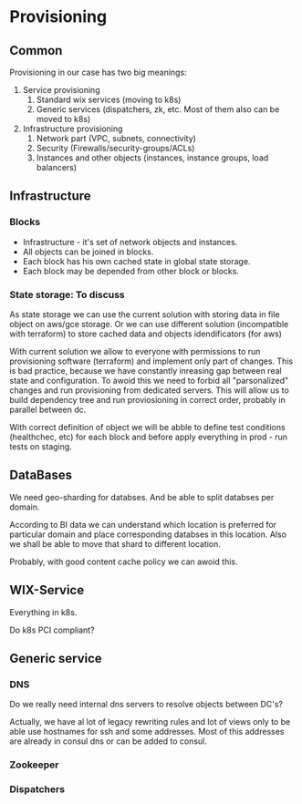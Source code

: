 # Provisioning

## Common

Provisioning in our case has two big meanings:

1. Service provisioning
   1. Standard wix services (moving to k8s)
   1. Generic services (dispatchers, zk, etc. Most of them also can be moved to k8s)
1. Infrastructure provisioning
   1. Network part (VPC, subnets, connectivity)
   1. Security (Firewalls/security-groups/ACLs)
   1. Instances and other objects (instances, instance groups, load balancers)

## Infrastructure

### Blocks

* Infrastructure - it's set of network objects and instances.
* All objects can be joined in blocks.
* Each block has his own cached state in global state storage.
* Each block may be depended from other block or blocks.

### State storage: To discuss

As state storage we can use the current solution with storing data in file object on aws/gce storage. Or we can use different solution (incompatible with terraform) to store cached data and objects idendificators (for aws)

With current solution we allow to everyone with permissions to run provisioning software (terraform) and implement only part of changes. This is bad practice, because we have constantly inreasing gap between real state and configuration. To awoid this we need to forbid all "parsonalized" changes and run provisioning from dedicated servers. This will allow us to build dependency tree and run proviosioning in correct order, probably in parallel between dc.

With correct definition of object we will be abble to define test conditions (healthchec, etc) for each block and before apply everything in prod - run tests on staging.

## DataBases

We need geo-sharding for databses. And be able to split databses per domain.

According to BI data we can understand which location is preferred for particular domain and place corresponding databses in this location. Also we shall be able to move that shard to different location.

Probably, with good content cache policy we can awoid this.

## WIX-Service

Everything in k8s.

Do k8s PCI compliant?

## Generic service

### DNS

Do we really need internal dns servers to resolve objects between DC's?

Actually, we have al lot of legacy rewriting rules and lot of views only to be able use hostnames for ssh and some addresses. Most of this addresses are already in consul dns or can be added to consul.

### Zookeeper

### Dispatchers

